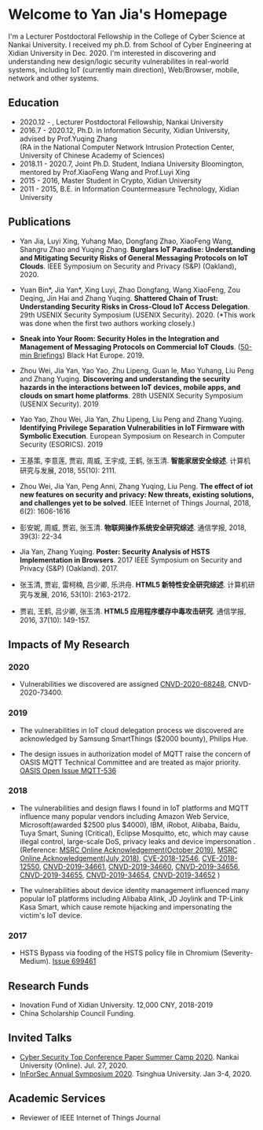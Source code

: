 # Welcome to Yan Jia's Homepage

I'm a Lecturer Postdoctoral Fellowship in the College of Cyber Science at Nankai University. I received my ph.D. from School of Cyber Engineering at Xidian University in Dec. 2020. I'm interested in discovering and understanding new design/logic security vulnerabilites in real-world systems, including IoT (currently main direction), Web/Browser, mobile, network and other systems.

## Education

+ 2020.12 - ,  Lecturer Postdoctoral Fellowship, Nankai University
+ 2016.7 - 2020.12, Ph.D. in Information Security, Xidian University, advised by Prof.Yuqing Zhang  
(RA in the National Computer Network Intrusion Protection Center, University of Chinese Academy of Sciences)
+ 2018.11 - 2020.7, Joint Ph.D. Student, Indiana University Bloomington, mentored by Prof.XiaoFeng Wang and Prof.Luyi Xing
+ 2015 - 2016, Master Student in Crypto, Xidian University
+ 2011 - 2015, B.E. in Information Countermeasure Technology, Xidian University

## Publications 
+ Yan Jia, Luyi Xing, Yuhang Mao, Dongfang Zhao, XiaoFeng Wang, Shangru Zhao and Yuqing Zhang.
**Burglars IoT Paradise: Understanding and Mitigating Security Risks of General Messaging Protocols on IoT Clouds**. 
IEEE Symposium on Security and Privacy (S&P) (Oakland), 2020.

+ Yuan Bin*, Jia Yan*, Xing Luyi, Zhao Dongfang, Wang XiaoFeng, Zou Deqing, Jin Hai and Zhang Yuqing. 
**Shattered Chain of Trust: Understanding Security Risks in Cross-Cloud IoT Access Delegation**. 
29th USENIX Security Symposium (USENIX Security). 2020. (*This work was done when the first two authors working closely.)

+ **Sneak into Your Room: Security Holes in the Integration and Management of Messaging Protocols on Commercial IoT Clouds**. ([50-min Briefings](https://www.blackhat.com/eu-19/briefings/schedule/index.html#sneak-into-your-room-security-holes-in-the-integration-and-management-of-messaging-protocols-on-commercial-iot-clouds-17247))
Black Hat Europe. 2019.

+ Zhou Wei, Jia Yan, Yao Yao, Zhu Lipeng, Guan le, Mao Yuhang, Liu Peng and Zhang Yuqing. 
**Discovering and understanding the security hazards in the interactions between IoT devices, mobile apps, and clouds on smart home platforms**.
28th USENIX Security Symposium (USENIX Security). 2019

+ Yao Yao, Zhou Wei, Jia Yan, Zhu Lipeng, Liu Peng and Zhang Yuqing. 
**Identifying Privilege Separation Vulnerabilities in IoT Firmware with Symbolic Execution**. 
European Symposium on Research in Computer Security (ESORICS). 2019

+ 王基策, 李意莲, 贾岩, 周威, 王宇成, 王鹤, 张玉清. 
**智能家居安全综述**. 
计算机研究与发展, 2018, 55(10): 2111.

+ Zhou Wei, Jia Yan, Peng Anni, Zhang Yuqing, Liu Peng. 
**The effect of iot new features on security and privacy: New threats, existing solutions, and challenges yet to be solved**.
IEEE Internet of Things Journal, 2018, 6(2): 1606-1616

+ 彭安妮, 周威, 贾岩, 张玉清.
**物联网操作系统安全研究综述**. 
通信学报, 2018, 39(3): 22-34

+ Jia Yan, Zhang Yuqing. 
**Poster: Security Analysis of HSTS Implementation in Browsers**.
2017 IEEE Symposium on Security and Privacy (S&P) (Oakland). 2017.

+ 张玉清, 贾岩, 雷柯楠, 吕少卿, 乐洪舟. 
**HTML5 新特性安全研究综述**. 
计算机研究与发展, 2016, 53(10): 2163-2172.

+ 贾岩, 王鹤, 吕少卿, 张玉清. 
**HTML5 应用程序缓存中毒攻击研究**. 
通信学报, 2016, 37(10): 149-157.


## Impacts of My Research

### 2020
+ Vulnerabilities we discovered are assigned [CNVD-2020-68248](https://www.cnvd.org.cn/flaw/show/2621899), CNVD-2020-73400.

### 2019
+ The vulnerabilities in IoT cloud delegation process we discovered are acknowledged by Samsung SmartThings ($2000 bounty), Philips Hue.     

+ The design issues in authorization model of MQTT raise the concern of OASIS MQTT Technical Committee and are treated as major priority. [OASIS Open Issue MQTT-536](https://issues.oasis-open.org/projects/MQTT/issues/MQTT-536?filter=allopenissues)

### 2018
+ The vulnerabilities and design flaws I found in IoT platforms and MQTT influence many popular vendors including Amazon Web Service, Microsoft(awarded $2500 plus $4000), IBM, iRobot, Alibaba, Baidu, Tuya Smart, Suning (Critical), Eclipse Mosquitto, etc, which may cause illegal control, large-scale DoS, privacy leaks and device impersonation  .
(Reference:
    [MSRC Online Acknowledgement(October 2019)](https://portal.msrc.microsoft.com/en-us/security-guidance/researcher-acknowledgments-online-services),
    [MSRC Online Acknowledgement(July 2018)](https://www.microsoft.com/en-us/msrc/researcher-acknowledgments-online-services-archive?rtc=1),
    [CVE-2018-12546](https://bugs.eclipse.org/bugs/show_bug.cgi?id=543127), 
    [CVE-2018-12550](https://bugs.eclipse.org/bugs/show_bug.cgi?id=541870),
    [CNVD-2019-34661](https://www.cnvd.org.cn/flaw/show/CNVD-2019-34661), 
    [CNVD-2019-34660](https://www.cnvd.org.cn/flaw/show/CNVD-2019-34660),
    [CNVD-2019-34656](https://www.cnvd.org.cn/flaw/show/CNVD-2019-34656),
    [CNVD-2019-34655](https://www.cnvd.org.cn/flaw/show/CNVD-2019-34655),
    [CNVD-2019-34654](https://www.cnvd.org.cn/flaw/show/CNVD-2019-34654),
    [CNVD-2019-34652](https://www.cnvd.org.cn/flaw/show/CNVD-2019-34652)
 )

+ The vulnerabilities about device identity management influenced many popular IoT platforms including Alibaba Alink, JD Joylink and TP-Link Kasa Smart, which cause remote hijacking and impersonating the victim's IoT device.


### 2017
+ HSTS Bypass via fooding of the HSTS policy file in Chromium (Severity-Medium). [Issue 699461](https://bugs.chromium.org/p/chromium/issues/detail?id=699461)

## Research Funds

+ Inovation Fund of Xidian University. 12,000 CNY, 2018-2019
+ China Scholarship Council Funding. 

## Invited Talks

+ [Cyber Security Top Conference Paper Summer Camp 2020](https://cc.nankai.edu.cn/2020/0820/c13291a291500/page.htm). Nankai University (Online). Jul. 27, 2020. 
+ [InForSec Annual Symposium 2020](http://www.inforsec.org/wp/?p=3822). Tsinghua University. Jan 3-4, 2020.

## Academic Services

+ Reviewer of IEEE Internet of Things Journal
